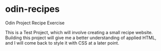 # odin-recipes
Odin Project Recipe Exercise

This is a Test Project, which will involve creating a small recipe website.
Building this project will give me a better understanding of applied HTML, and I will come back to style it with CSS at a later point.